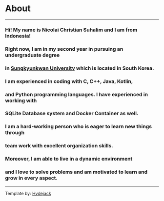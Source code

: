 # About
---
### Hi! My name is Nicolai Christian Suhalim and I am from Indonesia!

### Right now, I am in my second year in pursuing an undergraduate degree 
### in [Sungkyunkwan University] which is located in South Korea.

### I am experienced in coding with C, C++, Java, Kotlin, 
### and Python programming languages. I have experienced in working with 
### SQLite Database system and Docker Container as well.

### I am a hard-working person who is eager to learn new things through 
### team work with excellent organization skills. 
### Moreover, I am able to live in a dynamic environment 
### and I love to solve problems and am motivated to learn and grow in every aspect.
---

Template by: [Hydejack]

[Sungkyunkwan University]: https://www.skku.edu/eng/index.do
[Hydejack]: https://github.com/hydecorp/hydejack-starter-kit
